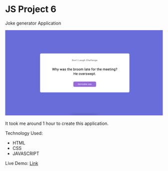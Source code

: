 # JS Project 6

Joke generator Application

![thumbnail](./Image/Project.png)

It took me around 1 hour to create this application.

Technology Used:
- HTML
- CSS
- JAVASCRIPT


Live Demo: [Link]()